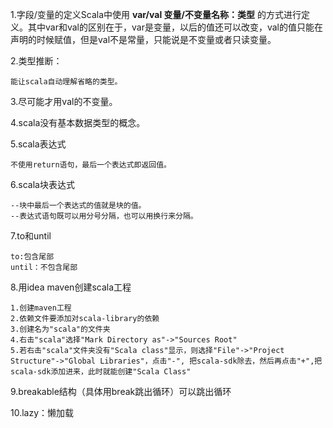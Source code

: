 1.字段/变量的定义Scala中使用 **var/val 变量/不变量名称：类型** 的方式进行定义。其中var和val的区别在于，var是变量，以后的值还可以改变，val的值只能在声明的时候赋值，但是val不是常量，只能说是不变量或者只读变量。

2.类型推断：

```
能让scala自动理解省略的类型。
```

3.尽可能才用val的不变量。

4.scala没有基本数据类型的概念。

5.scala表达式

```
不使用return语句，最后一个表达式即返回值。
```

6.scala块表达式

```
--块中最后一个表达式的值就是块的值。
--表达式语句既可以用分号分隔，也可以用换行来分隔。
```

7.to和until

```
to:包含尾部
until：不包含尾部
```

8.用idea maven创建scala工程

```
1.创建maven工程
2.依赖文件要添加对scala-library的依赖
3.创建名为"scala"的文件夹
4.右击"scala"选择"Mark Directory as"->"Sources Root"
5.若右击"scala"文件夹没有"Scala class"显示，则选择"File"->"Project Structure"->"Global Libraries"，点击"-", 把scala-sdk除去，然后再点击"+",把scala-sdk添加进来，此时就能创建"Scala Class"
```

9.breakable结构（具体用break跳出循环）可以跳出循环

10.lazy：懒加载

